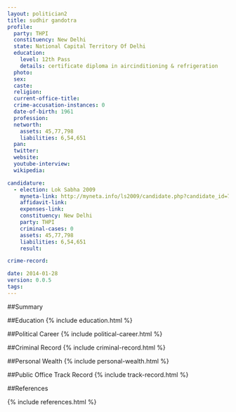 ```yaml
---
layout: politician2
title: sudhir gandotra
profile: 
  party: THPI
  constituency: New Delhi
  state: National Capital Territory Of Delhi
  education: 
    level: 12th Pass
    details: certificate diploma in aircinditioning & refrigeration
  photo: 
  sex: 
  caste: 
  religion: 
  current-office-title: 
  crime-accusation-instances: 0
  date-of-birth: 1961
  profession: 
  networth: 
    assets: 45,77,798
    liabilities: 6,54,651
  pan: 
  twitter: 
  website: 
  youtube-interview: 
  wikipedia: 

candidature: 
  - election: Lok Sabha 2009
    myneta-link: http://myneta.info/ls2009/candidate.php?candidate_id=7676
    affidavit-link: 
    expenses-link: 
    constituency: New Delhi 
    party: THPI
    criminal-cases: 0
    assets: 45,77,798
    liabilities: 6,54,651
    result:  

crime-record: 

date: 2014-01-28
version: 0.0.5
tags: 
---
```

##Summary


##Education
{% include education.html %}


##Political Career
{% include political-career.html %}


##Criminal Record
{% include criminal-record.html %}


##Personal Wealth
{% include personal-wealth.html %}


##Public Office Track Record
{% include track-record.html %}


##References


{% include references.html %}